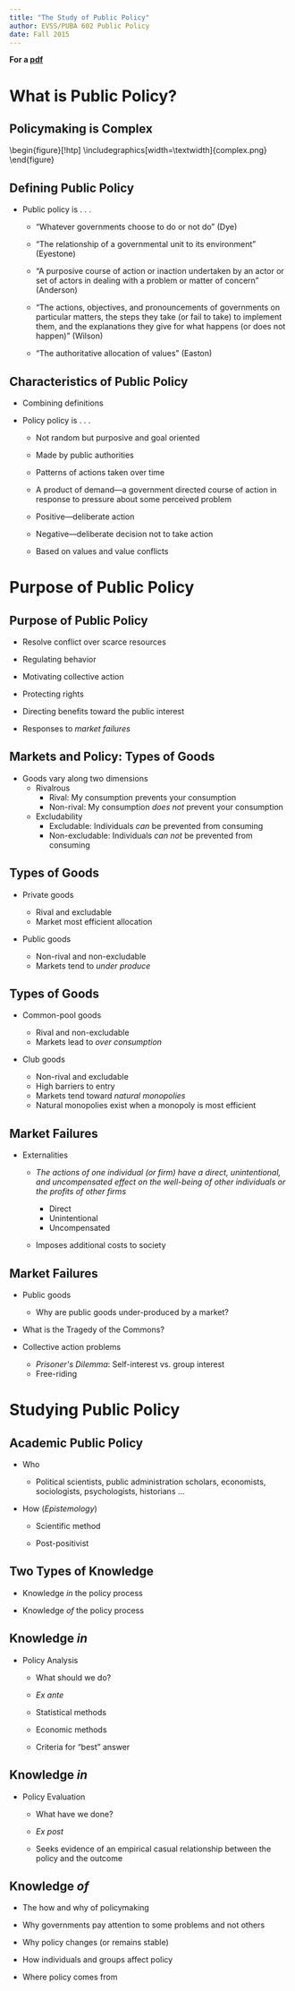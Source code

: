 ```yaml
---
title: "The Study of Public Policy"
author: EVSS/PUBA 602 Public Policy 
date: Fall 2015
---
```


__For a [pdf]({{site.url}}/_notes/01-intro.pdf)__

# What is Public Policy?

## Policymaking is Complex

\begin{figure}[!htp]
\includegraphics[width=\textwidth]{complex.png}
\end{figure}

##  Defining Public Policy

-   Public policy is . . .

    -   “Whatever governments choose to do or not do” (Dye)

    -   “The relationship of a governmental unit to its environment”
        (Eyestone)

    -   “A purposive course of action or inaction undertaken by an actor
        or set of actors in dealing with a problem or matter of concern”
        (Anderson)

    -   “The actions, objectives, and pronouncements of governments on
        particular matters, the steps they take (or fail to take) to
        implement them, and the explanations they give for what happens
        (or does not happen)” (Wilson)

    -   “The authoritative allocation of values” (Easton)

## Characteristics of Public Policy

-   Combining definitions 

-   Policy policy is . . .

    -   Not random but purposive and goal oriented

    -   Made by public authorities

    -   Patterns of actions taken over time

    -   A product of demand—a government directed course of action in
        response to pressure about some perceived problem

    -   Positive—deliberate action

    -   Negative—deliberate decision not to take action

    -   Based on values and value conflicts

# Purpose of Public Policy

## Purpose of Public Policy

-   Resolve conflict over scarce resources

-   Regulating behavior

-   Motivating collective action

-   Protecting rights

-   Directing benefits toward the public interest

-   Responses to _market failures_ 

## Markets and Policy: Types of Goods

* Goods vary along two dimensions 
	* Rivalrous 
		* Rival: My consumption prevents your consumption 
		* Non-rival: My consumption _does not_ prevent your consumption
	* Excludability 
		* Excludable: Individuals _can_ be prevented from consuming 
		* Non-excludable: Individuals _can not_ be prevented from consuming

## Types of Goods 
 
* Private goods 
	* Rival and excludable 
	* Market most efficient allocation 

* Public goods 
	* Non-rival and non-excludable 
	* Markets tend to _under produce_ 

## Types of Goods 
 
* Common-pool goods
	* Rival and non-excludable 
	* Markets lead to _over consumption_ 

* Club goods 
	* Non-rival and excludable
	* High barriers to entry 
	* Markets tend toward _natural monopolies_ 
	* Natural monopolies exist when a monopoly is most efficient 

## Market Failures

* Externalities
     * _The actions of one individual (or firm) have a direct, unintentional,  and uncompensated effect on the well-being of other individuals or the profits of other firms_
          * Direct
          * Unintentional
          * Uncompensated

     * Imposes additional costs to society

## Market Failures

* Public goods 
     * Why are public goods under-produced by a market?

* What is the Tragedy of the Commons?

* Collective action problems
     * _Prisoner's Dilemma_: Self-interest vs. group interest
     * Free-riding 

# Studying Public Policy

## Academic Public Policy 

- Who

   -   Political scientists, public administration scholars, economists,
    sociologists, psychologists, historians ...

- How (_Epistemology_)

    -   Scientific method

    -   Post-positivist

## Two Types of Knowledge 

-   Knowledge *in* the policy process

-   Knowledge *of* the policy process


## Knowledge *in*

-   Policy Analysis

    -   What should we do?

    -   *Ex ante*

    -   Statistical methods

    -   Economic methods

    -   Criteria for “best” answer

## Knowledge *in*

-   Policy Evaluation

    -   What have we done?

    -   *Ex post*

    -   Seeks evidence of an empirical casual relationship between the
        policy and the outcome

## Knowledge *of* 

-   The how and why of policymaking

-   Why governments pay attention to some problems and not others

-   Why policy changes (or remains stable)

-   How individuals and groups affect policy

-   Where policy comes from
